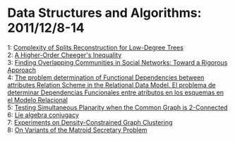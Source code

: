 # Data Structures and Algorithms: 2011/12/8-14  
1: [Complexity of Splits Reconstruction for Low-Degree Trees](https://doi.org/10.48550/arXiv.1007.1733)  
2: [A Higher-Order Cheeger's Inequality](https://doi.org/10.48550/arXiv.1107.2686)  
3: [Finding Overlapping Communities in Social Networks: Toward a Rigorous  Approach](https://doi.org/10.48550/arXiv.1112.1831)  
4: [The problem determination of Functional Dependencies between attributes  Relation Scheme in the Relational Data Model. El problema de determinar  Dependencias Funcionales entre atributos en los esquemas en el Modelo  Relacional](https://doi.org/10.48550/arXiv.cs/0701114)  
5: [Testing Simultaneous Planarity when the Common Graph is 2-Connected](https://doi.org/10.48550/arXiv.1009.4517)  
6: [Lie algebra conjugacy](https://doi.org/10.48550/arXiv.1112.2012)  
7: [Experiments on Density-Constrained Graph Clustering](https://doi.org/10.48550/arXiv.1112.2143)  
8: [On Variants of the Matroid Secretary Problem](https://doi.org/10.48550/arXiv.1104.4081)  
